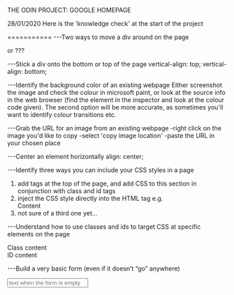 THE ODIN PROJECT: GOOGLE HOMEPAGE

28/01/2020
Here is the 'knowledge check' at the start of the project

===========
---Two ways to move a div around on the page
<div style="align: center;"></div>
or
???

---Stick a div onto the bottom or top of the page
vertical-align: top;
vertical-align: bottom;

---Identify the background color of an existing webpage
Either screenshot the image and check the colour in microsoft paint, or look at the source info in the web browser (find the element in the inspector and look at the colour code given). The second option will be more accurate, as sometimes you'll want to identify colour transitions etc.

---Grab the URL for an image from an existing webpage
-right click on the image you'd like to copy
-select 'copy image location'
-paste the URL in your chosen place

---Center an element horizontally
align: center;

---Identify three ways you can include your CSS styles in a page
1. add <style></style> tags at the top of the page, and add CSS to this section in conjunction with class and id tags
2. inject the CSS style directly into the HTML tag e.g. <div style="align: center;">Content</div>
3. not sure of a third one yet...

---Understand how to use classes and ids to target CSS at specific elements on the page
<style>
    .class {
        [class content goes here]
    }
    #id {
        [id styling goes here]
    }
</style>

<div class="class">Class content</div>
<div id="id">ID content</div>

---Build a very basic form (even if it doesn’t “go” anywhere)
<form action="">
    <input type="text" placeholder="text when the form is empty">
</form>